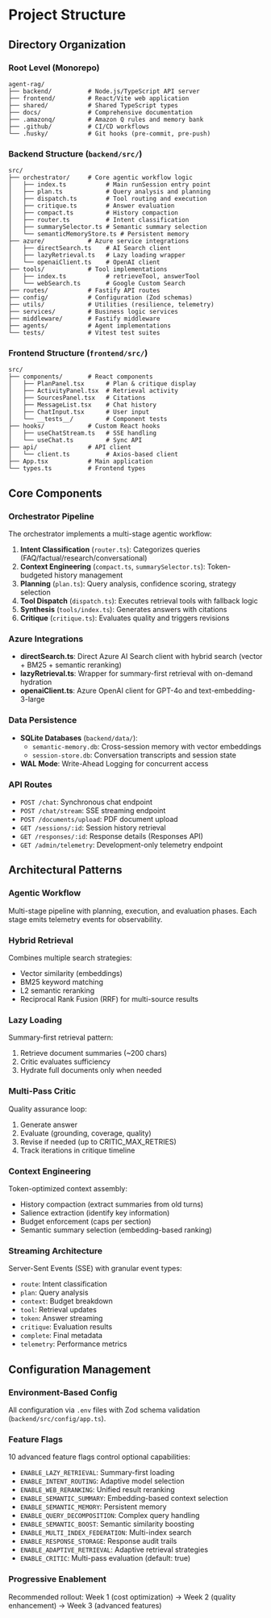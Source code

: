 # Project Structure

## Directory Organization

### Root Level (Monorepo)

```
agent-rag/
├── backend/          # Node.js/TypeScript API server
├── frontend/         # React/Vite web application
├── shared/           # Shared TypeScript types
├── docs/             # Comprehensive documentation
├── .amazonq/         # Amazon Q rules and memory bank
├── .github/          # CI/CD workflows
└── .husky/           # Git hooks (pre-commit, pre-push)
```

### Backend Structure (`backend/src/`)

```
src/
├── orchestrator/     # Core agentic workflow logic
│   ├── index.ts           # Main runSession entry point
│   ├── plan.ts            # Query analysis and planning
│   ├── dispatch.ts        # Tool routing and execution
│   ├── critique.ts        # Answer evaluation
│   ├── compact.ts         # History compaction
│   ├── router.ts          # Intent classification
│   ├── summarySelector.ts # Semantic summary selection
│   └── semanticMemoryStore.ts # Persistent memory
├── azure/            # Azure service integrations
│   ├── directSearch.ts    # AI Search client
│   ├── lazyRetrieval.ts   # Lazy loading wrapper
│   └── openaiClient.ts    # OpenAI client
├── tools/            # Tool implementations
│   ├── index.ts           # retrieveTool, answerTool
│   └── webSearch.ts       # Google Custom Search
├── routes/           # Fastify API routes
├── config/           # Configuration (Zod schemas)
├── utils/            # Utilities (resilience, telemetry)
├── services/         # Business logic services
├── middleware/       # Fastify middleware
├── agents/           # Agent implementations
└── tests/            # Vitest test suites
```

### Frontend Structure (`frontend/src/`)

```
src/
├── components/       # React components
│   ├── PlanPanel.tsx      # Plan & critique display
│   ├── ActivityPanel.tsx  # Retrieval activity
│   ├── SourcesPanel.tsx   # Citations
│   ├── MessageList.tsx    # Chat history
│   ├── ChatInput.tsx      # User input
│   └── __tests__/         # Component tests
├── hooks/            # Custom React hooks
│   ├── useChatStream.ts   # SSE handling
│   └── useChat.ts         # Sync API
├── api/              # API client
│   └── client.ts          # Axios-based client
├── App.tsx           # Main application
└── types.ts          # Frontend types
```

## Core Components

### Orchestrator Pipeline

The orchestrator implements a multi-stage agentic workflow:

1. **Intent Classification** (`router.ts`): Categorizes queries (FAQ/factual/research/conversational)
2. **Context Engineering** (`compact.ts`, `summarySelector.ts`): Token-budgeted history management
3. **Planning** (`plan.ts`): Query analysis, confidence scoring, strategy selection
4. **Tool Dispatch** (`dispatch.ts`): Executes retrieval tools with fallback logic
5. **Synthesis** (`tools/index.ts`): Generates answers with citations
6. **Critique** (`critique.ts`): Evaluates quality and triggers revisions

### Azure Integrations

- **directSearch.ts**: Direct Azure AI Search client with hybrid search (vector + BM25 + semantic reranking)
- **lazyRetrieval.ts**: Wrapper for summary-first retrieval with on-demand hydration
- **openaiClient.ts**: Azure OpenAI client for GPT-4o and text-embedding-3-large

### Data Persistence

- **SQLite Databases** (`backend/data/`):
  - `semantic-memory.db`: Cross-session memory with vector embeddings
  - `session-store.db`: Conversation transcripts and session state
- **WAL Mode**: Write-Ahead Logging for concurrent access

### API Routes

- `POST /chat`: Synchronous chat endpoint
- `POST /chat/stream`: SSE streaming endpoint
- `POST /documents/upload`: PDF document upload
- `GET /sessions/:id`: Session history retrieval
- `GET /responses/:id`: Response details (Responses API)
- `GET /admin/telemetry`: Development-only telemetry endpoint

## Architectural Patterns

### Agentic Workflow

Multi-stage pipeline with planning, execution, and evaluation phases. Each stage emits telemetry events for observability.

### Hybrid Retrieval

Combines multiple search strategies:

- Vector similarity (embeddings)
- BM25 keyword matching
- L2 semantic reranking
- Reciprocal Rank Fusion (RRF) for multi-source results

### Lazy Loading

Summary-first retrieval pattern:

1. Retrieve document summaries (~200 chars)
2. Critic evaluates sufficiency
3. Hydrate full documents only when needed

### Multi-Pass Critic

Quality assurance loop:

1. Generate answer
2. Evaluate (grounding, coverage, quality)
3. Revise if needed (up to CRITIC_MAX_RETRIES)
4. Track iterations in critique timeline

### Context Engineering

Token-optimized context assembly:

- History compaction (extract summaries from old turns)
- Salience extraction (identify key information)
- Budget enforcement (caps per section)
- Semantic summary selection (embedding-based ranking)

### Streaming Architecture

Server-Sent Events (SSE) with granular event types:

- `route`: Intent classification
- `plan`: Query analysis
- `context`: Budget breakdown
- `tool`: Retrieval updates
- `token`: Answer streaming
- `critique`: Evaluation results
- `complete`: Final metadata
- `telemetry`: Performance metrics

## Configuration Management

### Environment-Based Config

All configuration via `.env` files with Zod schema validation (`backend/src/config/app.ts`).

### Feature Flags

10 advanced feature flags control optional capabilities:

- `ENABLE_LAZY_RETRIEVAL`: Summary-first loading
- `ENABLE_INTENT_ROUTING`: Adaptive model selection
- `ENABLE_WEB_RERANKING`: Unified result reranking
- `ENABLE_SEMANTIC_SUMMARY`: Embedding-based context selection
- `ENABLE_SEMANTIC_MEMORY`: Persistent memory
- `ENABLE_QUERY_DECOMPOSITION`: Complex query handling
- `ENABLE_SEMANTIC_BOOST`: Semantic similarity boosting
- `ENABLE_MULTI_INDEX_FEDERATION`: Multi-index search
- `ENABLE_RESPONSE_STORAGE`: Response audit trails
- `ENABLE_ADAPTIVE_RETRIEVAL`: Adaptive retrieval strategies
- `ENABLE_CRITIC`: Multi-pass evaluation (default: true)

### Progressive Enablement

Recommended rollout: Week 1 (cost optimization) → Week 2 (quality enhancement) → Week 3 (advanced features)
